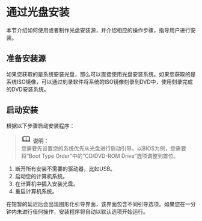 # 通过光盘安装<a name="ZH-CN_TOPIC_0214071157"></a>

本节介绍如何使用或者制作光盘安装源，并介绍相应的操作步骤，指导用户进行安装。

## 准备安装源<a name="zh-cn_topic_0022605796_zh-cn_topic_0016259799_section66369966101113"></a>

如果您获取的是系统安装光盘，那么可以直接使用光盘安装系统。如果您获取的是系统ISO镜像，可以通过刻录软件将系统的ISO镜像刻录到DVD中，使用刻录完成的DVD安装系统。

## 启动安装<a name="zh-cn_topic_0022605796_zh-cn_topic_0016259799_section47344128153516"></a>

根据以下步骤启动安装程序：

>![](public_sys-resources/icon-note.gif) **说明：**   
>您需要先设置您的系统优先从光盘进行启动引导。以BIOS为例，您需要将“Boot Type Order”中的“CD/DVD-ROM Drive”选项调整到首位。  

1.  断开所有安装不需要的驱动器，比如USB。
2.  启动您的计算机系统。
3.  在计算机中插入安装光盘。
4.  重启计算机系统。

在短暂的延迟后会出现图形化引导界面，该界面包含不同引导选项。如果您在一分钟内未进行任何操作，安装程序将自动以默认选项开始运行。

